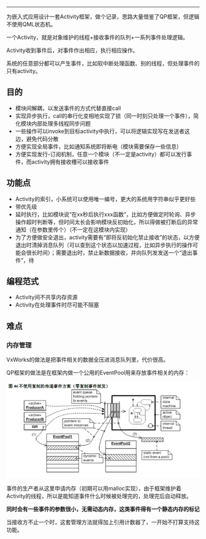 

---



为嵌入式应用设计一套Activity框架，做个记录，思路大量借鉴了QP框架，但逻辑不使用QML状态机。



一个Activity，就是对象维护的线程+接收事件的队列+一系列事件处理逻辑。

Activity收到事件后，对事件作出相应，执行相应操作。

系统的任意部分都可以产生事件，比如软中断处理函数、别的线程，但处理事件的只有activity。

## 目的

  * 模块间解耦，以发送事件的方式代替直接call
  * 实现异步执行，call的串行化变相地实现了锁（同一时刻只处理一个事件），简化模块内部处理多线程同步问题
  * 一些操作可以invoke到目标activity中执行，可以将逻辑实现写在发送者这边，避免代码分散
  * 方便实现全局事件，比如通知系统即将断电（模块需要保存一些信息）
  * 方便实现发行-订阅机制，任意一个模块（不一定是activity）都可以发行事件，而activity拥有接收槽可以接收事件

## 功能点

  * Activity的索引，小系统可以使用唯一编号，更大的系统用字符串似乎更好些
  * 带优先级
  * 延时执行，比如模块说“在xx秒后执行xxx函数”，比如方便做定时轮询、异步操作超时判断等，但时间太长会影响模块反初始化，所以得做被打断后的异常通知（在参数里传个）（不一定在这模块内实现）
  * 为了方便做安全退出，activity需要有“即将反初始化禁止接收”的状态，以方便退出时清掉消息队列（可以查到这个状态以加速过程，比如异步执行的操作可能会很长时间）；需要退出时，禁止新数据接收，并向队列发发送一个“退出事件”，待

## 编程范式

* Activity间不共享内存资源
* Activity在处理事件时尽可能不阻塞

## 难点

### 内存管理

VxWorks的做法是把事件相关的数据全压进消息队列里，代价很高。

QP框架的做法是在框架内做一个公用的EventPool用来存放事件相关的内存：

![1560094255519](_assets/活动对象框架/1560094255519.png)

事件的生产者从这里申请内存（初期可以用malloc实现），由于框架维护着Activity的线程，所以是能知道事件什么时候被处理完的，处理完后自动释放。

**同时会有一些事件的参数很小，无需动态内存，这类事件得有一个静态内存的标记**

当接收方不止一个时，这套管理方法就得加上引用计数器了，一开始不打算支持这功能。